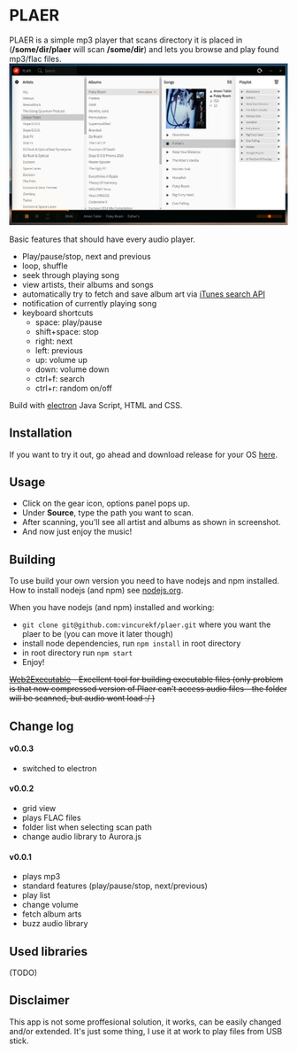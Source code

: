 # PLAER
PLAER is a simple mp3 player that scans directory it is placed in (**/some/dir/plaer** will scan **/some/dir**) and lets you browse and play found mp3/flac files.
![PLAER](screenshot.png)

Basic features that should have every audio player.

- Play/pause/stop, next and previous
- loop, shuffle
- seek through playing song
- view artists, their albums and songs
- automatically try to fetch and save album art via [iTunes search API](http://www.apple.com/itunes/affiliates/resources/documentation/itunes-store-web-service-search-api.html)
- notification of currently playing song
- keyboard shortcuts
  - space: play/pause
  - shift+space: stop
  - right: next
  - left: previous
  - up: volume up
  - down: volume down
  - ctrl+f: search
  - ctrl+r: random on/off

Build with [electron](https://github.com/electron/electron) Java Script, HTML and CSS.

## Installation
If you want to try it out, go ahead and download release for your OS [here](https://github.com/vincurekf/plaer/releases).

## Usage
- Click on the gear icon, options panel pops up.
- Under **Source**, type the path you want to scan.
- After scanning, you'll see all artist and albums as shown in screenshot.
- And now just enjoy the music!

## Building
To use build your own version you need to have nodejs and npm installed. How to install nodejs (and npm) see [nodejs.org](https://nodejs.org/en/).

When you have nodejs (and npm) installed and working:

- ```git clone git@github.com:vincurekf/plaer.git``` where you want the plaer to be (you can move it later though)
- install node dependencies, run ```npm install``` in root directory
- in root directory run ```npm start```
- Enjoy!

~~[Web2Executable](https://github.com/jyapayne/Web2Executable) - Excellent tool for building executable files (only problem is that now compressed version of Plaer can't access audio files - the folder will be scanned, but audio wont load :/ )~~

## Change log

#### v0.0.3
- switched to electron

#### v0.0.2
- grid view
- plays FLAC files
- folder list when selecting scan path
- change audio library to Aurora.js

#### v0.0.1
- plays mp3
- standard features (play/pause/stop, next/previous)
- play list
- change volume
- fetch album arts
- buzz audio library

## Used libraries
(TODO)

## Disclaimer
This app is not some proffesional solution, it works, can be easily changed and/or extended. It's just some thing, I use it at work to play files from USB stick.
